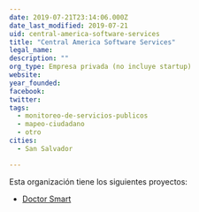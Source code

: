 ```yaml
---
date: 2019-07-21T23:14:06.000Z
date_last_modified: 2019-07-21
uid: central-america-software-services
title: "Central America Software Services"
legal_name: 
description: ""
org_type: Empresa privada (no incluye startup)
website: 
year_founded: 
facebook: 
twitter: 
tags:
  - monitoreo-de-servicios-publicos
  - mapeo-ciudadano
  - otro
cities: 
  - San Salvador

---
```


Esta organización tiene los siguientes proyectos:

- [Doctor Smart](/i/doctor-smart.html)
